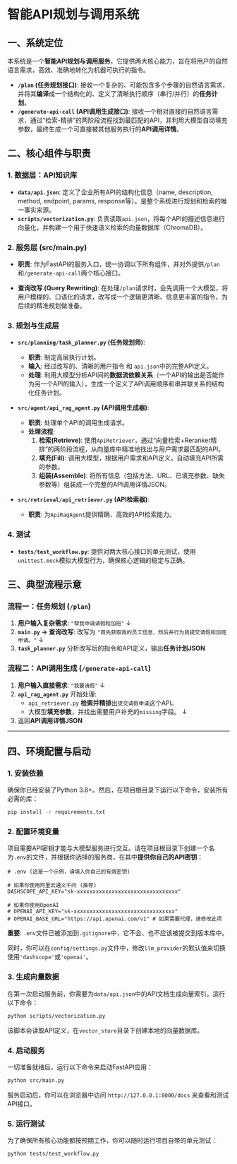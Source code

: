 # 智能API规划与调用系统

## 一、系统定位

本系统是一个**智能API规划与调用服务**，它提供两大核心能力，旨在将用户的自然语言需求，高效、准确地转化为机器可执行的指令。

- **`/plan` (任务规划接口)**: 接收一个复杂的、可能包含多个步骤的自然语言需求，并将其**编译**成一个结构化的、定义了清晰执行顺序（串行/并行）的**任务计划**。
- **`/generate-api-call` (API调用生成接口)**: 接收一个相对直接的自然语言需求，通过“检索-精排”的两阶段流程找到最匹配的API，并利用大模型自动填充参数，最终生成一个可直接被其他服务执行的**API调用详情**。

## 二、核心组件与职责

### 1. 数据层：API知识库

- **`data/api.json`**: 定义了企业所有API的结构化信息（name, description, method, endpoint, params, response等）。是整个系统进行规划和检索的唯一事实来源。
- **`scripts/vectorization.py`**: 负责读取`api.json`，将每个API的描述信息进行向量化，并构建一个用于快速语义检索的向量数据库（ChromaDB）。

### 2. 服务层 (src/main.py)

- **职责**: 作为FastAPI的服务入口，统一协调以下所有组件，并对外提供`/plan`和`/generate-api-call`两个核心接口。

- **查询改写 (Query Rewriting)**: 在处理`/plan`请求时，会先调用一个大模型，将用户模糊的、口语化的请求，改写成一个逻辑更清晰、信息更丰富的指令，为后续的精准规划做准备。

### 3. 规划与生成层

- **`src/planning/task_planner.py` (任务规划师)**:
  - **职责**: 制定高层执行计划。
  - **输入**: 经过改写的、清晰的用户指令 和 `api.json`中的完整API定义。
  - **处理**: 利用大模型分析API间的**数据流依赖关系**（一个API的输出是否能作为另一个API的输入），生成一个定义了API调用顺序和串并联关系的结构化任务计划。

- **`src/agent/api_rag_agent.py` (API调用生成器)**:
  - **职责**: 处理单个API的调用生成请求。
  - **处理流程**: 
    1.  **检索(Retrieve)**: 使用`ApiRetriever`，通过“向量检索+Reranker精排”的两阶段流程，从向量库中精准地找出与用户需求最匹配的API。
    2.  **填充(Fill)**: 调用大模型，根据用户需求和API定义，自动填充API所需的参数。
    3.  **组装(Assemble)**: 将所有信息（包括方法、URL、已填充参数、缺失参数等）组装成一个完整的API调用详情JSON。

- **`src/retrieval/api_retriever.py` (API检索器)**:
  - **职责**: 为`ApiRagAgent`提供精确、高效的API检索能力。

### 4. 测试

- **`tests/test_workflow.py`**: 提供对两大核心接口的单元测试，使用`unittest.mock`模拟大模型行为，确保核心逻辑的稳定与正确。

## 三、典型流程示意

### 流程一：任务规划 (`/plan`)

1.  **用户输入复杂需求**: `"帮我申请请假和加班"`
    ↓
2.  **`main.py` -> 查询改写**: 改写为 `"首先获取我的员工信息，然后并行为我提交请假和加班申请。"`
    ↓
3.  **`task_planner.py`** 分析改写后的指令和API定义，输出**任务计划JSON**

### 流程二：API调用生成 (`/generate-api-call`)

1.  **用户输入直接需求**: `"我要请假"`
    ↓
2.  **`api_rag_agent.py`** 开始处理:
    - `api_retriever.py` **检索并精排**出`提交请假申请`这个API。
    - 大模型**填充参数**，并找出需要用户补充的`missing`字段。
    ↓
3.  返回**API调用详情JSON**

---

## 四、环境配置与启动

### 1. 安装依赖

确保你已经安装了Python 3.8+。然后，在项目根目录下运行以下命令，安装所有必需的库：

```bash
pip install -r requirements.txt
```

### 2. 配置环境变量

项目需要API密钥才能与大模型服务进行交互。请在项目根目录下创建一个名为`.env`的文件，并根据你选择的服务商，在其中**提供你自己的API密钥**：

```dotenv
# .env (这是一个示例，请填入你自己的有效密钥)

# 如果你使用阿里云通义千问 (推荐)
DASHSCOPE_API_KEY="sk-xxxxxxxxxxxxxxxxxxxxxxxxxxxxxxxx"

# 如果你使用OpenAI
# OPENAI_API_KEY="sk-xxxxxxxxxxxxxxxxxxxxxxxxxxxxxxxx"
# OPENAI_BASE_URL="https://api.openai.com/v1" # 如果需要代理，请修改此项
```

**重要**: `.env`文件已被添加到`.gitignore`中，它不会、也不应该被提交到版本库中。

同时，你可以在`config/settings.py`文件中，修改`llm_provider`的默认值来切换使用`'dashscope'`或`'openai'`。

### 3. 生成向量数据

在第一次启动服务前，你需要为`data/api.json`中的API文档生成向量索引。运行以下命令：

```bash
python scripts/vectorization.py
```

该脚本会读取API定义，在`vector_store`目录下创建本地的向量数据库。

### 4. 启动服务

一切准备就绪后，运行以下命令来启动FastAPI应用：

```bash
python src/main.py
```

服务启动后，你可以在浏览器中访问 `http://127.0.0.1:8000/docs` 来查看和测试API接口。

### 5. 运行测试

为了确保所有核心功能都按预期工作，你可以随时运行项目自带的单元测试：

```bash
python tests/test_workflow.py
```